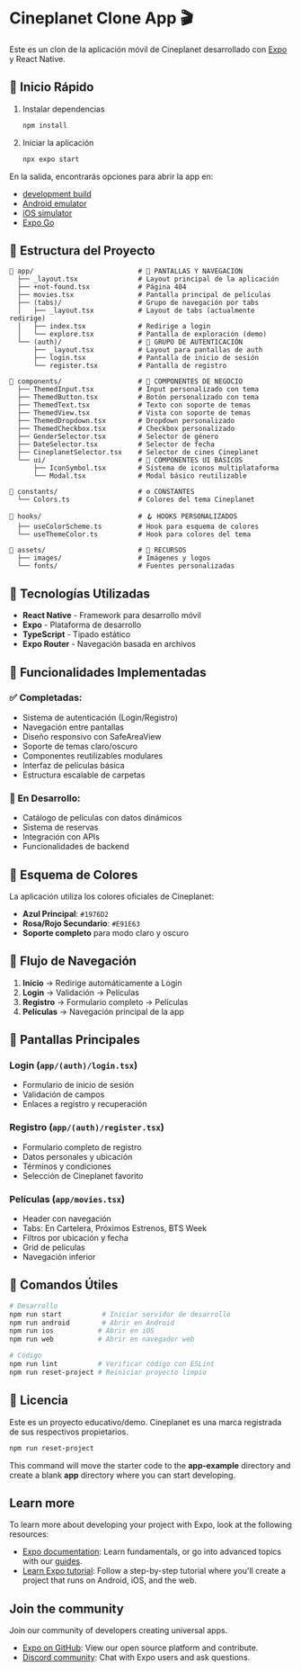 # Cineplanet Clone App 🎬

Este es un clon de la aplicación móvil de Cineplanet desarrollado con [Expo](https://expo.dev) y React Native.

## 🚀 Inicio Rápido

1. Instalar dependencias

   ```bash
   npm install
   ```

2. Iniciar la aplicación

   ```bash
   npx expo start
   ```

En la salida, encontrarás opciones para abrir la app en:

- [development build](https://docs.expo.dev/develop/development-builds/introduction/)
- [Android emulator](https://docs.expo.dev/workflow/android-studio-emulator/)
- [iOS simulator](https://docs.expo.dev/workflow/ios-simulator/)
- [Expo Go](https://expo.dev/go)

## 📁 Estructura del Proyecto

```
📁 app/                          # 🎯 PANTALLAS Y NAVEGACIÓN
  ├── _layout.tsx               # Layout principal de la aplicación
  ├── +not-found.tsx            # Página 404
  ├── movies.tsx                # Pantalla principal de películas
  ├── (tabs)/                   # Grupo de navegación por tabs
  │   ├── _layout.tsx           # Layout de tabs (actualmente redirige)
  │   ├── index.tsx             # Redirige a login
  │   └── explore.tsx           # Pantalla de exploración (demo)
  └── (auth)/                   # 🔐 GRUPO DE AUTENTICACIÓN
      ├── _layout.tsx           # Layout para pantallas de auth
      ├── login.tsx             # Pantalla de inicio de sesión
      └── register.tsx          # Pantalla de registro

📁 components/                   # 🧩 COMPONENTES DE NEGOCIO
  ├── ThemedInput.tsx           # Input personalizado con tema
  ├── ThemedButton.tsx          # Botón personalizado con tema
  ├── ThemedText.tsx            # Texto con soporte de temas
  ├── ThemedView.tsx            # Vista con soporte de temas
  ├── ThemedDropdown.tsx        # Dropdown personalizado
  ├── ThemedCheckbox.tsx        # Checkbox personalizado
  ├── GenderSelector.tsx        # Selector de género
  ├── DateSelector.tsx          # Selector de fecha
  ├── CineplanetSelector.tsx    # Selector de cines Cineplanet
  └── ui/                       # 🎨 COMPONENTES UI BÁSICOS
      ├── IconSymbol.tsx        # Sistema de iconos multiplataforma
      └── Modal.tsx             # Modal básico reutilizable

📁 constants/                    # ⚙️ CONSTANTES
  └── Colors.ts                 # Colores del tema Cineplanet

📁 hooks/                        # 🪝 HOOKS PERSONALIZADOS
  ├── useColorScheme.ts         # Hook para esquema de colores
  └── useThemeColor.ts          # Hook para colores del tema

📁 assets/                       # 🎨 RECURSOS
  ├── images/                   # Imágenes y logos
  └── fonts/                    # Fuentes personalizadas
```

## 🎨 Tecnologías Utilizadas

- **React Native** - Framework para desarrollo móvil
- **Expo** - Plataforma de desarrollo
- **TypeScript** - Tipado estático
- **Expo Router** - Navegación basada en archivos

## 🎯 Funcionalidades Implementadas

### ✅ Completadas:

- Sistema de autenticación (Login/Registro)
- Navegación entre pantallas
- Diseño responsivo con SafeAreaView
- Soporte de temas claro/oscuro
- Componentes reutilizables modulares
- Interfaz de películas básica
- Estructura escalable de carpetas

### 🔄 En Desarrollo:

- Catálogo de películas con datos dinámicos
- Sistema de reservas
- Integración con APIs
- Funcionalidades de backend

## 🎨 Esquema de Colores

La aplicación utiliza los colores oficiales de Cineplanet:

- **Azul Principal**: `#1976D2`
- **Rosa/Rojo Secundario**: `#E91E63`
- **Soporte completo** para modo claro y oscuro

## 🧭 Flujo de Navegación

1. **Inicio** → Redirige automáticamente a Login
2. **Login** → Validación → Películas
3. **Registro** → Formulario completo → Películas
4. **Películas** → Navegación principal de la app

## 📱 Pantallas Principales

### Login (`app/(auth)/login.tsx`)

- Formulario de inicio de sesión
- Validación de campos
- Enlaces a registro y recuperación

### Registro (`app/(auth)/register.tsx`)

- Formulario completo de registro
- Datos personales y ubicación
- Términos y condiciones
- Selección de Cineplanet favorito

### Películas (`app/movies.tsx`)

- Header con navegación
- Tabs: En Cartelera, Próximos Estrenos, BTS Week
- Filtros por ubicación y fecha
- Grid de películas
- Navegación inferior

## 🔧 Comandos Útiles

```bash
# Desarrollo
npm run start          # Iniciar servidor de desarrollo
npm run android        # Abrir en Android
npm run ios           # Abrir en iOS
npm run web           # Abrir en navegador web

# Código
npm run lint          # Verificar código con ESLint
npm run reset-project # Reiniciar proyecto limpio
```

## 📄 Licencia

Este es un proyecto educativo/demo. Cineplanet es una marca registrada de sus respectivos propietarios.

```bash
npm run reset-project
```

This command will move the starter code to the **app-example** directory and create a blank **app** directory where you can start developing.

## Learn more

To learn more about developing your project with Expo, look at the following resources:

- [Expo documentation](https://docs.expo.dev/): Learn fundamentals, or go into advanced topics with our [guides](https://docs.expo.dev/guides).
- [Learn Expo tutorial](https://docs.expo.dev/tutorial/introduction/): Follow a step-by-step tutorial where you'll create a project that runs on Android, iOS, and the web.

## Join the community

Join our community of developers creating universal apps.

- [Expo on GitHub](https://github.com/expo/expo): View our open source platform and contribute.
- [Discord community](https://chat.expo.dev): Chat with Expo users and ask questions.
